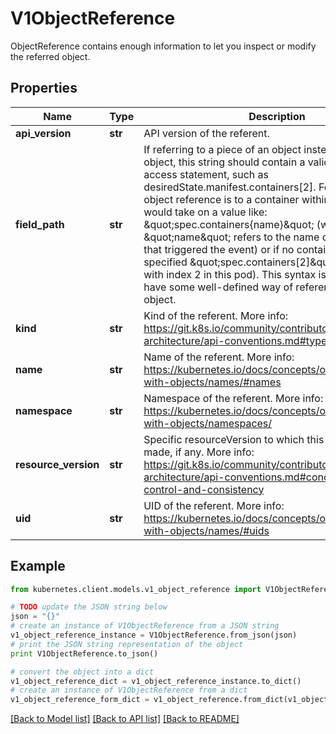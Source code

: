 # V1ObjectReference

ObjectReference contains enough information to let you inspect or modify the referred object.

## Properties
Name | Type | Description | Notes
------------ | ------------- | ------------- | -------------
**api_version** | **str** | API version of the referent. | [optional] 
**field_path** | **str** | If referring to a piece of an object instead of an entire object, this string should contain a valid JSON/Go field access statement, such as desiredState.manifest.containers[2]. For example, if the object reference is to a container within a pod, this would take on a value like: \&quot;spec.containers{name}\&quot; (where \&quot;name\&quot; refers to the name of the container that triggered the event) or if no container name is specified \&quot;spec.containers[2]\&quot; (container with index 2 in this pod). This syntax is chosen only to have some well-defined way of referencing a part of an object. | [optional] 
**kind** | **str** | Kind of the referent. More info: https://git.k8s.io/community/contributors/devel/sig-architecture/api-conventions.md#types-kinds | [optional] 
**name** | **str** | Name of the referent. More info: https://kubernetes.io/docs/concepts/overview/working-with-objects/names/#names | [optional] 
**namespace** | **str** | Namespace of the referent. More info: https://kubernetes.io/docs/concepts/overview/working-with-objects/namespaces/ | [optional] 
**resource_version** | **str** | Specific resourceVersion to which this reference is made, if any. More info: https://git.k8s.io/community/contributors/devel/sig-architecture/api-conventions.md#concurrency-control-and-consistency | [optional] 
**uid** | **str** | UID of the referent. More info: https://kubernetes.io/docs/concepts/overview/working-with-objects/names/#uids | [optional] 

## Example

```python
from kubernetes.client.models.v1_object_reference import V1ObjectReference

# TODO update the JSON string below
json = "{}"
# create an instance of V1ObjectReference from a JSON string
v1_object_reference_instance = V1ObjectReference.from_json(json)
# print the JSON string representation of the object
print V1ObjectReference.to_json()

# convert the object into a dict
v1_object_reference_dict = v1_object_reference_instance.to_dict()
# create an instance of V1ObjectReference from a dict
v1_object_reference_form_dict = v1_object_reference.from_dict(v1_object_reference_dict)
```
[[Back to Model list]](../README.md#documentation-for-models) [[Back to API list]](../README.md#documentation-for-api-endpoints) [[Back to README]](../README.md)


